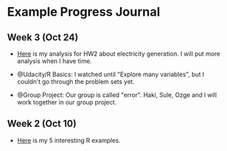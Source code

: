 # Example Progress Journal

## Week 3 (Oct 24)

+ [Here](files/power_generation1.html) is my analysis for HW2 about electricity generation. I will put more analysis when I have time.

+ @Udacity/R Basics: I watched until "Explore many variables", but I couldn't go through the problem sets yet.

+ @Group Project: Our group is called "error". Haki, Sule, Ozge and I will work together in our group project.

## Week 2 (Oct 10)

+ [Here](files/interesting_examples.html) is my 5 interesting R examples. 
